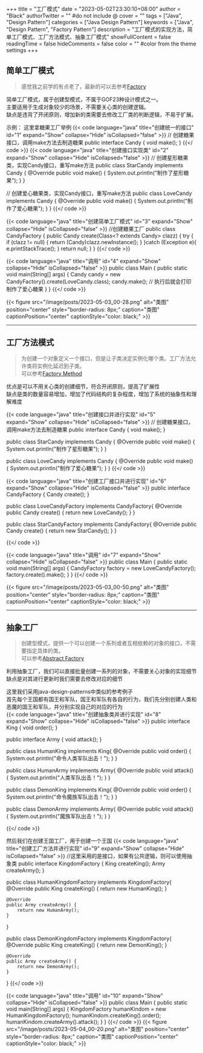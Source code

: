 +++
title = "工厂模式"
date = "2023-05-02T23:30:10+08:00"
author = "Black"
authorTwitter = "" #do not include @
cover = ""
tags = ["Java", "Design Pattern"]
categories = ["Java Design Pattern"]
keywords = ["Java", "Design Pattern", "Factory Pattern"]
description = "工厂模式的实现方法，简单工厂模式、工厂方法模式、抽象工厂模式"
showFullContent = false
readingTime = false
hideComments = false
color = "" #color from the theme settings
+++


## 简单工厂模式
> 感觉我之前学的有点老了，最新的可以去参考[Factory](https://java-design-patterns.com/zh/patterns/factory/)

简单工厂模式，属于创建型模式，不属于GOF23种设计模式之一。  
主要适用于生成对象较少的场景，不需要关心类的创建逻辑。  
缺点是违背了开闭原则，增加新的类需要去修改工厂类的判断逻辑，不易于扩展。

示例：
这里拿糖果工厂举例
{{< code language="java" title="创建统一的接口" id="1" expand="Show" collapse="Hide" isCollapsed="false" >}}
// 创建糖果接口，调用make方法去制造糖果
public interface Candy {
    void make();
}
{{</ code >}}
{{< code language="java" title="创建接口实现类" id="2" expand="Show" collapse="Hide" isCollapsed="false" >}}
// 创建星形糖果类，实现Candy接口，重写make方法
public class StarCandy implements Candy {
    @Override
    public void make() {
        System.out.println("制作了星形糖果");
    }
}


// 创建爱心糖果类，实现Candy接口，重写make方法
public class LoveCandy implements Candy {
    @Override
    public void make() {
        System.out.println("制作了爱心糖果");
    }
}
{{</ code >}}

{{< code language="java" title="创建简单工厂模式" id="3" expand="Show" collapse="Hide" isCollapsed="false" >}}
//创建糖果工厂
public class CandyFactory {
    public Candy create(Class<? extends Candy> clazz) {
        try {
            if (clazz != null) {
                return (Candy)clazz.newInstance();
            }
        }catch (Exception e){
            e.printStackTrace();
        }
        return null;
    }
}
{{</ code >}}

{{< code language="java" title="调用" id="4" expand="Show" collapse="Hide" isCollapsed="false" >}}
public class Main {
    public static void main(String[] args) {
        Candy candy = new CandyFactory().create(LoveCandy.class);
        candy.make();
        // 执行后就会打印 制作了爱心糖果
    }
}
{{</ code >}}

{{< figure src="/image/posts/2023-05-03_00-28.png" alt="类图" position="center" style="border-radius: 8px;" caption="类图" captionPosition="center" captionStyle="color: black;" >}}

---

## 工厂方法模式

> 为创建一个对象定义一个接口，但是让子类决定实例化哪个类。工厂方法允许类将实例化延迟到子类。  
> 可以参考[Factory Method](https://java-design-patterns.com/zh/patterns/factory-method/)

优点是可以不用关心类的创建细节，符合开闭原则，提高了扩展性  
缺点是类的数量容易增加，增加了代码结构的复杂程度，增加了系统的抽象性和理解难度

{{< code language="java" title="创建接口并进行实现" id="5" expand="Show" collapse="Hide" isCollapsed="false" >}}
// 创建糖果接口，调用make方法去制造糖果
public interface Candy {
    void make();
}

public class StarCandy implements Candy {
    @Override
    public void make() {
        System.out.println("制作了星形糖果");
    }
}

public class LoveCandy implements Candy {
    @Override
    public void make() {
        System.out.println("制作了爱心糖果");
    }
}
{{</ code >}}

{{< code language="java" title="创建工厂接口并进行实现" id="6" expand="Show" collapse="Hide" isCollapsed="false" >}}
public interface CandyFactory {
    Candy create();
}

public class LoveCandyFactory implements CandyFactory{
    @Override
    public Candy create() {
        return new LoveCandy();
    }
}

public class StarCandyFactory implements CandyFactory{
    @Override
    public Candy create() {
        return new StarCandy();
    }
}

{{</ code >}}

{{< code language="java" title="调用" id="7" expand="Show" collapse="Hide" isCollapsed="false" >}}
public class Main {
    public static void main(String[] args) {
        CandyFactory factory = new LoveCandyFactory();
        factory.create().make();
    }
}
{{</ code >}}

{{< figure src="/image/posts/2023-05-03_00-50.png" alt="类图" position="center" style="border-radius: 8px;" caption="类图" captionPosition="center" captionStyle="color: black;" >}}

---

## 抽象工厂
> 创建型模式，提供一个可以创建一个系列或者互相依赖的对象的接口，不需要指定具体的类。  
> 可以参考[Abstract Factory](https://java-design-patterns.com/zh/patterns/abstract-factory/)

利用抽象工厂，我们可以直接批量创建一系列的对象，不需要关心对象的实现细节  
缺点是对其进行更新时我们需要去修改对应的细节  

这里我们采用java-design-patterns中类似的参考例子  
首先每个王国都有国王和军队，国王和军队有各自的行为，我们先分别创建人类和恶魔的国王和军队，并分别实现自己的对应的行为  
{{< code language="java" title="创建抽象类并进行实现" id="8" expand="Show" collapse="Hide" isCollapsed="false" >}}
public interface King {
    void order();
}

public interface Army {
    void attack();
}

public class HumanKing implements King{
    @Override
    public void order() {
        System.out.println("命令人类军队出击！");
    }
}

public class HumanArmy implements Army{
    @Override
    public void attack() {
        System.out.println("人类军队出击！");
    }
}

public class DemonKing implements King{
    @Override
    public void order() {
        System.out.println("命令魔族军队出击！");
    }
}

public class DemonArmy implements Army{
    @Override
    public void attack() {
        System.out.println("魔族军队出击！");
    }
}

{{</ code >}}

然后我们在创建王国工厂，用于创建一个王国
{{< code language="java" title="创建工厂方法并进行实现" id="9" expand="Show" collapse="Hide" isCollapsed="false" >}}
//这里采用的是接口，如果有公共逻辑，则可以使用抽象类
public interface KingdomFactory {
    King createKing();
    Army createArmy();
}

public class HumanKingdomFactory implements KingdomFactory{
    @Override
    public King createKing() {
        return new HumanKing();
    }

    @Override
    public Army createArmy() {
        return new HumanArmy();
    }
}

public class DemonKingdomFactory implements KingdomFactory{
    @Override
    public King createKing() {
        return new DemonKing();
    }

    @Override
    public Army createArmy() {
        return new DemonArmy();
    }
}
{{</ code >}}

{{< code language="java" title="调用" id="10" expand="Show" collapse="Hide" isCollapsed="false" >}}
public class Main {
    public static void main(String[] args) {
        KingdomFactory humanKindom = new HumanKingdomFactory();
        humanKindom.createKing().order();
        humanKindom.createArmy().attack();
    }
}
{{</ code >}}
{{< figure src="/image/posts/2023-05-04_00-20.png" alt="类图" position="center" style="border-radius: 8px;" caption="类图" captionPosition="center" captionStyle="color: black;" >}}